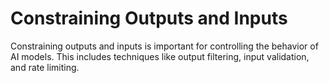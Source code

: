 # Constraining Outputs and Inputs

Constraining outputs and inputs is important for controlling the behavior of AI models. This includes techniques like output filtering, input validation, and rate limiting.